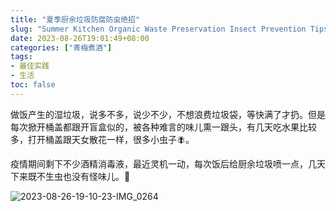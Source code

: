 ```yaml
---
title: "夏季厨余垃圾防腐防虫绝招"
slug: "Summer Kitchen Organic Waste Preservation Insect Prevention Tips"
date: 2023-08-26T19:01:49+08:00
categories: ["青梅煮酒"]
tags:
- 最佳实践
- 生活
toc: false
---
```


做饭产生的湿垃圾，说多不多，说少不少，不想浪费垃圾袋，等快满了才扔。但是每次掀开桶盖都跟开盲盒似的，被各种难言的味儿熏一跟头，有几天吃水果比较多，打开桶盖跟天女散花一样，很多小虫子🪰。

疫情期间剩下不少酒精消毒液，最近灵机一动，每次饭后给厨余垃圾喷一点，几天下来既不生虫也没有怪味儿。🤪

![2023-08-26-19-10-23-IMG_0264](https://raw.githubusercontent.com/xbot/image-hosting/master/blog/2023-08-26-19-10-23-IMG_0264.jpeg)